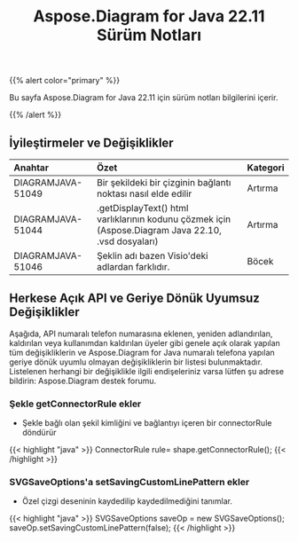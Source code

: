 ﻿---
title: Aspose.Diagram for Java 22.11 Sürüm Notları
type: docs
weight: 17
url: /tr/java/aspose-diagram-for-java-22-11-release-notes/
---
{{% alert color="primary" %}}

Bu sayfa Aspose.Diagram for Java 22.11 için sürüm notları bilgilerini içerir.

{{% /alert %}}
## **İyileştirmeler ve Değişiklikler**  ##

|**Anahtar**|**Özet**|**Kategori**|
|:- |:- |:- |
|DIAGRAMJAVA-51049|Bir şekildeki bir çizginin bağlantı noktası nasıl elde edilir|Artırma|
|DIAGRAMJAVA-51044|.getDisplayText() html varlıklarının kodunu çözmek için (Aspose.Diagram Java 22.10, .vsd dosyaları)|Artırma|
|DIAGRAMJAVA-51046|Şeklin adı bazen Visio'deki adlardan farklıdır.|Böcek|

## **Herkese Açık API ve Geriye Dönük Uyumsuz Değişiklikler**
Aşağıda, API numaralı telefon numarasına eklenen, yeniden adlandırılan, kaldırılan veya kullanımdan kaldırılan üyeler gibi genele açık olarak yapılan tüm değişikliklerin ve Aspose.Diagram for Java numaralı telefona yapılan geriye dönük uyumlu olmayan değişikliklerin bir listesi bulunmaktadır. Listelenen herhangi bir değişiklikle ilgili endişeleriniz varsa lütfen şu adrese bildirin: Aspose.Diagram destek forumu.

### **Şekle getConnectorRule ekler**
- Şekle bağlı olan şekil kimliğini ve bağlantıyı içeren bir connectorRule döndürür

{{< highlight "java" >}}
ConnectorRule rule= shape.getConnectorRule();
{{< /highlight >}}

### **SVGSaveOptions'a setSavingCustomLinePattern ekler**
- Özel çizgi deseninin kaydedilip kaydedilmediğini tanımlar.

{{< highlight "java" >}}
SVGSaveOptions saveOp = new SVGSaveOptions(); 
saveOp.setSavingCustomLinePattern(false);
{{< /highlight >}}

